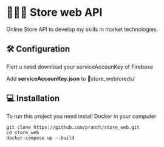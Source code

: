 # 👨🏻‍💻 Store web API

Online Store API to develop my skills in market technologies.

## 🛠️ Configuration

Fisrt u need download your serviceAccounKey of Firebase

Add **serviceAccounKey.json** to  📂store_web/creds/  


## 💻 Installation 

To run this project you need install Docker in your computer

```
git clone https://github.com/prandt/store_web.git
cd store_web
docker-compose up --build
```

